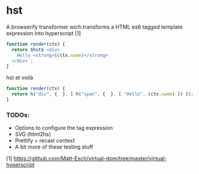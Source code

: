 # hst

A browserify transformer wich transforms a HTML es6 tagged template expression
into hyperscript [1]

```javascript
function render(ctx) {
  return $hst$`<div>
    Hello <strong>${ctx.name}</strong>
  </div>`;
}
```

hst et voilà

```javascript
function render(ctx) {
  return h("div", {  }, [ h("span", {  }, [ "Hello", (ctx.name) ]) ]);
}
```

### TODOs:

* Options to configure the tag expression
* SVG (html2hs)
* Prettify + recast context
* A bit more of these testing stuff

[1] https://github.com/Matt-Esch/virtual-dom/tree/master/virtual-hyperscript

